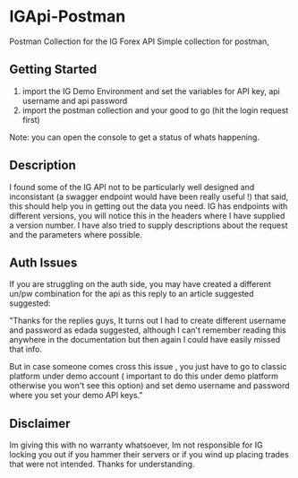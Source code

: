 # IGApi-Postman
Postman Collection for the IG Forex API
Simple collection for postman, 

## Getting Started

1. import the IG Demo Environment and set the variables for API key, api username and api password
2. import the postman collection and your good to go (hit the login request first)

Note: you can open the console to get a status of whats happening.

## Description

I found some of the IG API not to be particularly well designed and inconsistant (a swagger endpoint would have been really useful !) that said, this should help you in getting out the data you need.  IG has endpoints with different versions, you will notice this in the headers where I have supplied a version number.  I have also tried to supply descriptions about the request and the parameters where possible.

## Auth Issues

If you are struggling on the auth side, you may have created a different un/pw combination for the api as this reply to an article suggested suggested:


"Thanks for the replies guys, It turns out I had to create different username and password as edada suggested, although I can't remember reading this anywhere in the documentation but then again I could have easily missed that info.

But in case someone comes cross this issue , you just have to go to classic platform under demo account ( important to do this under demo platform otherwise you won't see this option) and set demo username and password where you set your demo API keys."

## Disclaimer
Im giving this with no warranty whatsoever, Im not responsible for IG locking you out if you hammer their servers or if you wind up placing trades that were not intended.  Thanks for understanding.